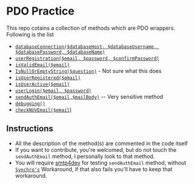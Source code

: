 # PDO Practice

This repo cotains a collection of methods which are PDO wrappers. Following is the list

 - [`databaseConnection($databaseHost, $databaseUsername, $databasePassword, $databaseName)`](https://github.com/dextel2/dex-con/blob/master/UserActions.php#L28)
 - [`userRegistration($email, $password, $confirmPassword)`](https://github.com/dextel2/dex-con/blob/master/UserActions.php#L143)
 - [`isValidEmail($email)`](https://github.com/dextel2/dex-con/blob/master/UserActions.php#L92)
 - [`IsNullOrEmptyString($question)`](https://github.com/dextel2/dex-con/blob/master/UserActions.php#L133) - Not sure what this does
 - [`isUserRegistered($email)`](https://github.com/dextel2/dex-con/blob/master/UserActions.php#L143)
 - [`isUserActive($email)`](https://github.com/dextel2/dex-con/blob/master/UserActions.php#L172)
 - [`userLogin($email, $password)`](https://github.com/dextel2/dex-con/blob/master/UserActions.php#L197)
 - [`sendAuthEmail($email,$mailBody)`](https://github.com/dextel2/dex-con/blob/master/UserActions.php#L222) -- Very sensitive method
 - [`debugging()`](https://github.com/dextel2/dex-con/blob/master/UserActions.php#L294)
 - [`checkNUVEmail($email`)](https://github.com/dextel2/dex-con/blob/master/UserActions.php#L280)

 ## Instructions

 - All the description of the method(s) are commented in the code itself
 - If you want to contribute, you're welcomed, but do not touch the
   `sendAuthEmail` method, I personally look to that method.
 - You will require [smtp4dev](http://smtp4dev.codeplex.com/) for
   testing `sendAuthEmail` method, without [`Synchro's`](https://github.com/dextel2/dex-con/blob/master/UserActions.php#L233) Workaround, if
   that also fails you'll have to keep that workaround.
